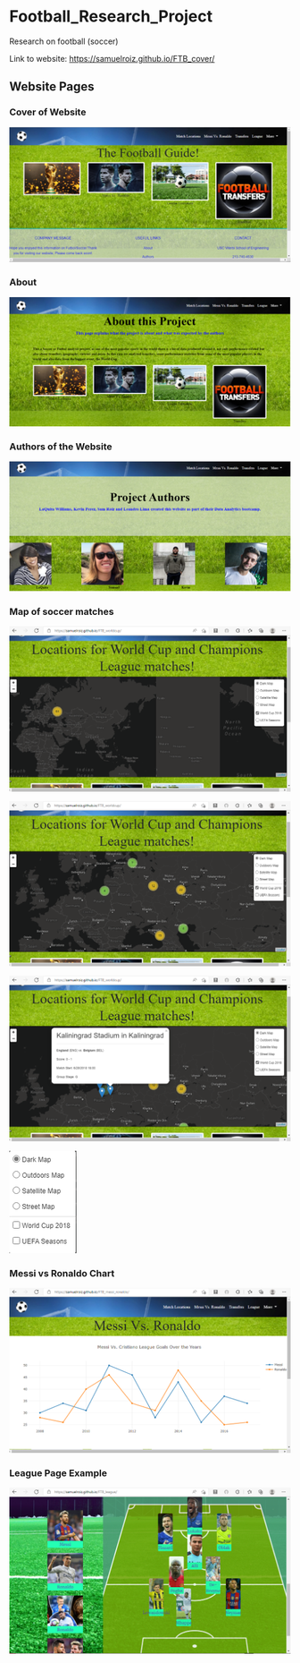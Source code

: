 # Football_Research_Project
Research on football (soccer) 



Link to website: https://samuelroiz.github.io/FTB_cover/

## Website Pages

### Cover of Website

![Cover of Website](https://github.com/samuelroiz/Football_Research_Project/blob/main/Sven_Football/images/index_html_cover.png)


### About

![About](https://github.com/samuelroiz/Football_Research_Project/blob/main/Sven_Football/images/about_html.png)

### Authors of the Website

![Authors of Website](https://github.com/samuelroiz/Football_Research_Project/blob/main/Sven_Football/images/authors_html.png)


### Map of soccer matches

![Map Part 1](https://github.com/samuelroiz/Football_Research_Project/blob/main/Sven_Football/images/map_part_1.png)

![Map Part 2](https://github.com/samuelroiz/Football_Research_Project/blob/main/Sven_Football/images/map_part_2.png)

![Map Part 3](https://github.com/samuelroiz/Football_Research_Project/blob/main/Sven_Football/images/map_part_3.png)

![Map Part 4](https://github.com/samuelroiz/Football_Research_Project/blob/main/Sven_Football/images/map_part_4.png)

### Messi vs Ronaldo Chart

![Messi vs Ronaldo Chart](https://github.com/samuelroiz/Football_Research_Project/blob/main/Sven_Football/images/messi_ronaldo_chart.png)

### League Page Example

![League Page Example](https://github.com/samuelroiz/Football_Research_Project/blob/main/Sven_Football/images/league_example.png)
